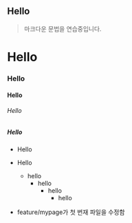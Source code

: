 ## Hello
> 마크다운 문법을 연습중입니다.
# Hello
### Hello
#### Hello
###### Hello
##### Hello

* Hello
* Hello
  * hello
    * hello
      * hello
        * hello

* feature/mypage가 첫 번재 파일을 수정함